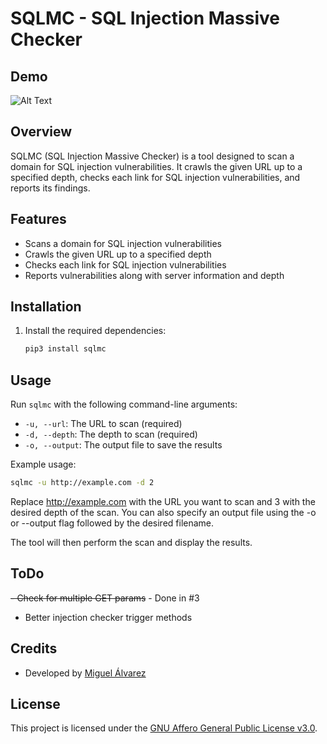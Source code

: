 # SQLMC - SQL Injection Massive Checker

## Demo
![Alt Text](./assets/demo.gif)


## Overview
SQLMC (SQL Injection Massive Checker) is a tool designed to scan a domain for SQL injection vulnerabilities. It crawls the given URL up to a specified depth, checks each link for SQL injection vulnerabilities, and reports its findings.

## Features
- Scans a domain for SQL injection vulnerabilities
- Crawls the given URL up to a specified depth
- Checks each link for SQL injection vulnerabilities
- Reports vulnerabilities along with server information and depth

## Installation
1. Install the required dependencies:
    ```bash
    pip3 install sqlmc
    ```

## Usage

Run `sqlmc` with the following command-line arguments:

- `-u, --url`: The URL to scan (required)
- `-d, --depth`: The depth to scan (required)
- `-o, --output`: The output file to save the results

Example usage:

```bash
sqlmc -u http://example.com -d 2
```

Replace http://example.com with the URL you want to scan and 3 with the desired depth of the scan. You can also specify an output file using the -o or --output flag followed by the desired filename.

The tool will then perform the scan and display the results.

## ToDo
~~- Check for multiple GET params~~ - Done in #3
- Better injection checker trigger methods

## Credits

- Developed by [Miguel Álvarez](https://github.com/malvads)

## License

This project is licensed under the [GNU Affero General Public License v3.0](LICENSE).


